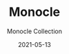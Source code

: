 ---
subtitle: "Monocle Collection"
image_secondary: "img/1ea2670fb0e5117be74da31dee712b4670951460-2400x1200.png"
description: "Monocle-a%20sleek%2C%20rotating%20sconce%2C%20with%20dimming%20control%20at%20the%20touch%20of%20a%20finger.%20Touch%20to%20cycle%20three%20levels%20of%20light%2C%20on%2C%20and%20off.%20Monocle%u2019s%20pleasantly%20round%20demeanor%20and%20touch%20dimmer%20makes%20it%20an%20ideal%20lamp%20for%20a%20bedside%20or%20workstation.%20Durable"
category: "Sconces"
designer: "Rbw"
tags: 
  - "Sconces"
title: "Monocle"
href: "https://rbw.com/products/monocle/pcxx-27-120_td_line"
image_primary: "img/MNT_default.jpg"
manufacturer: "Rich Brilliant Willing"
slug: "/manufacturers/rbw/sconces/rbw-monocle"
date: "2021-05-13"
---